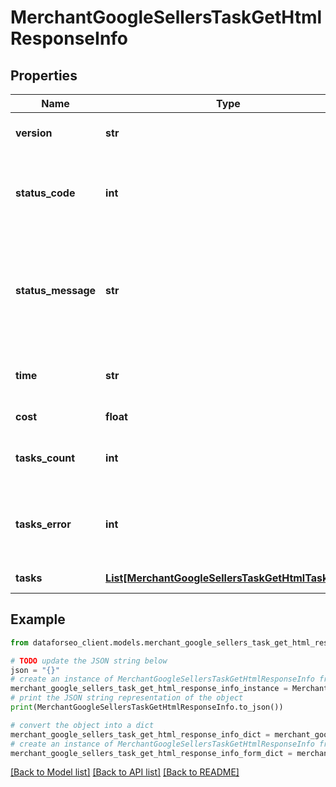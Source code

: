 # MerchantGoogleSellersTaskGetHtmlResponseInfo


## Properties

Name | Type | Description | Notes
------------ | ------------- | ------------- | -------------
**version** | **str** | the current version of the API | [optional] 
**status_code** | **int** | general status code you can find the full list of the response codes here | [optional] 
**status_message** | **str** | general informational message you can find the full list of general informational messages here | [optional] 
**time** | **str** | total execution time, seconds | [optional] 
**cost** | **float** | total tasks cost, USD | [optional] 
**tasks_count** | **int** | the number of tasks in the tasks array | [optional] 
**tasks_error** | **int** | the number of tasks in the tasks array returned with an error | [optional] 
**tasks** | [**List[MerchantGoogleSellersTaskGetHtmlTaskInfo]**](MerchantGoogleSellersTaskGetHtmlTaskInfo.md) | array of tasks | [optional] 

## Example

```python
from dataforseo_client.models.merchant_google_sellers_task_get_html_response_info import MerchantGoogleSellersTaskGetHtmlResponseInfo

# TODO update the JSON string below
json = "{}"
# create an instance of MerchantGoogleSellersTaskGetHtmlResponseInfo from a JSON string
merchant_google_sellers_task_get_html_response_info_instance = MerchantGoogleSellersTaskGetHtmlResponseInfo.from_json(json)
# print the JSON string representation of the object
print(MerchantGoogleSellersTaskGetHtmlResponseInfo.to_json())

# convert the object into a dict
merchant_google_sellers_task_get_html_response_info_dict = merchant_google_sellers_task_get_html_response_info_instance.to_dict()
# create an instance of MerchantGoogleSellersTaskGetHtmlResponseInfo from a dict
merchant_google_sellers_task_get_html_response_info_form_dict = merchant_google_sellers_task_get_html_response_info.from_dict(merchant_google_sellers_task_get_html_response_info_dict)
```
[[Back to Model list]](../README.md#documentation-for-models) [[Back to API list]](../README.md#documentation-for-api-endpoints) [[Back to README]](../README.md)



